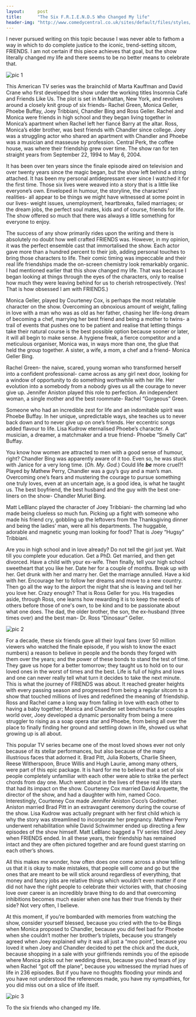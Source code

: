 ```yaml
---
layout:     post
title:      "The Six F.R.I.E.N.D.S Who Changed My life"
header-img: "http://www.comedycentral.co.uk/sites/default/files/styles/image-w-1200-h-600-scale-crop/public/mtv_uk/arc/2014/05/27/f8bf5a4f-0745-45e6-b57a-3cc95f1bd3cf.jpg?itok=neQ-BYZn"
---
```



I never pursued writing on this topic because I was never able to fathom a way in which to do complete justice to the iconic, trend-setting sitcom, FRIENDS. I am not certain if this piece achieves that goal, but the show literally changed my life and there seems to be no better means to celebrate that.

![pic 1](http://az616578.vo.msecnd.net/files/2016/06/03/636005873017688872-1784786376_friends%20pic.jpg)

This American TV series was the brainchild of Marta Kauffman and David Crane who first developed the show under the working titles Insomnia Café and Friends Like Us. The plot is set in Manhattan, New York, and revolves around a closely knit group of six friends- Rachel Green, Monica Geller, Phoebe Buffay, Joey Tribbiani, Chandler Bing and Ross Geller. Rachel and Monica were friends in high school and they began living together in Monica’s apartment when Rachel left her fiancé Barry at the altar. Ross, Monica’s elder brother, was best friends with Chandler since college. Joey was a struggling actor who shared an apartment with Chandler and Phoebe was a musician and masseuse by profession. Central Perk, the coffee house, was where their friendship grew over time. The show ran for ten straight years from September 22, 1994 to May 6, 2004.


It has been over ten years since the finale episode aired on television and over twenty years since the magic began, but the show left behind a string attached. It has been my personal antidepressant ever since I watched it for the first time. Those six lives were weaved into a story that is a little like everyone’s own. Enveloped in humour, the storyline, the characters’ realities- all appear to be things we might have witnessed at some point in our lives- weight issues, unemployment, heartbreaks, failed marriages; or the dream jobs, the perfect soul mates, kids and of course, friends for life. The show offered so much that there was always a little something for everyone to enjoy.


The success of any show primarily rides upon the writing and there is absolutely no doubt how well crafted FRIENDS was. However, in my opinion, it was the perfect ensemble cast that immortalised the show. Each actor gave more than a hundred percent to their job, adding personal touches to bring those characters to life. Their comic timing was impeccable and their real life friendships made the on-screen chemistry look remarkably organic. I had mentioned earlier that this show changed my life. That was because I began looking at things through the eyes of the characters, only to realise how much they were leaving behind for us to cherish retrospectively. (Yes! That is how obsessed I am with FRIENDS.)


Monica Geller, played by Courteney Cox, is perhaps the most relatable character on the show. Overcoming an obnoxious amount of weight, falling in love with a man who was as old as her father, chasing her life-long dream of becoming a chef, marrying her best friend and being a mother to twins- a trail of events that pushes one to be patient and realise that letting things take their natural course is the best possible option because sooner or later, it will all begin to make sense. A hygiene freak, a fierce competitor and a meticulous organiser, Monica was, in ways more than one, the glue that held the group together. A sister, a wife, a mom, a chef and a friend- Monica Geller Bing.


Rachel Green- the naive, scared, young woman who transformed herself into a confident professional- came across as any girl next door, looking for a window of opportunity to do something worthwhile with her life. Her evolution into a somebody from a nobody gives us all the courage to never give up. Jennifer Aniston played this role to perfection. An independent woman, a single mother and the best roommate- Rachel “Gorgeous” Green.


Someone who had an incredible zest for life and an indomitable spirit was Phoebe Buffay. In her unique, unpredictable ways, she teaches us to never back down and to never give up on one’s friends. Her eccentric songs added flavour to life. Lisa Kudrow eternalised Phoebe’s character. A musician, a dreamer, a matchmaker and a true friend- Phoebe “Smelly Cat” Buffay. 


You know how women are attracted to men with a good sense of humour, right? Chandler Bing was apparently aware of it too. Even so, he was stuck with Janice for a very long time. (_Oh. My. God._) Could life **_be_** more cruel?! Played by Mathew Perry, Chandler was a guy’s guy and a man’s man. Overcoming one’s fears and mustering the courage to pursue something one truly loves, even at an uncertain age, is a good idea, is what he taught us. The best boyfriend, the best husband and the guy with the best one-liners on the show- Chandler Muriel Bing.


Matt LeBlanc played the character of Joey Tribbiani- the charming lad who made being clueless so much fun. Picking up a fight with someone who made his friend cry, gobbling up the leftovers from the Thanksgiving dinner and being the ladies’ man, were all his departments. The huggable, adorable and magnetic young man looking for food? That is Joey “Hugsy” Tribbiani.


Are you in high school and in love already? Do not tell the girl just yet. Wait till you complete your education. Get a PhD. Get married, and then get divorced. Have a child with your ex-wife. Then finally, tell your high school sweetheart that you like her. Date her for a couple of months. Break up with her. Get drunk with her and marry her. Get the marriage annulled. Have a kid with her. Encourage her to follow her dreams and move to a new country. Then go all the way to the airport the night that she is leaving and tell her you love her. Crazy enough? That is Ross Geller for you. His tragedies aside, through Ross, one learns how rewarding it is to keep the needs of others before those of one's own, to be kind and to be passionate about what one does. The dad, the older brother, the son, the ex-husband (three times over) and the best man- Dr. Ross “Dinosaur” Geller.

![pic 2](https://img.buzzfeed.com/buzzfeed-static/static/2017-03/7/13/campaign_images/buzzfeed-prod-fastlane-03/this-quiz-will-reveal-which-friends-character-you-2-8214-1488911847-17_dblbig.jpg)

For a decade, these six friends gave all their loyal fans (over 50 million viewers who watched the finale episode, if you wish to know the exact numbers) a reason to believe in people and the bonds they forged with them over the years; and the power of these bonds to stand the test of time. They gave us hope for a better tomorrow; they taught us to hold on to our loved ones in the worst of times and the best. Life is full of highs and lows and one can never really tell what turn it decides to take the next minute. This is what the journey of FRIENDS was about. It reached greater heights with every passing season and progressed from being a regular sitcom to a show that touched millions of lives and redefined the meaning of friendship. Ross and Rachel came a long way from falling in love with each other to having a baby together; Monica and Chandler set benchmarks for couples world over, Joey developed a dynamic personality from being a mere struggler to rising as a soap opera star and Phoebe, from being all over the place to finally finding her ground and settling down in life, showed us what growing up is all about.


This popular TV series became one of the most loved shows ever not only because of its stellar performances, but also because of the many illustrious faces that adorned it. Brad Pitt, Julia Roberts, Charlie Sheen, Reese Witherspoon, Bruce Willis and Hugh Laurie, among many others, were part of this epic package. It is hard for me to believe that a set of six people completely unfamiliar with each other were able to strike the perfect chords from day one. Much went about in the lives of these real life stars that had its impact on the show. Courteney Cox married David Arquette, the director of the show, and had a daughter with him, named Coco. Interestingly, Courteney Cox made Jennifer Aniston Coco’s Godmother. Aniston married Brad Pitt in an extravagant ceremony during the course of the show. Lisa Kudrow was actually pregnant with her first child which is why the story was streamlined to incorporate her pregnancy. Mathew Perry underwent rehabilitation while David Schwimmer ended up directing a few episodes of the show himself. Matt LeBlanc bagged a TV series titled Joey when FRIENDS ended. In all these years, their friendship has remained intact and they are often pictured together and are found guest starring on each other’s shows.


All this makes me wonder, how often does one come across a show telling us that it is okay to make mistakes, that people will come and go but the ones that are meant to be will stick around regardless of everything, that money and fancy jobs are relative things which wouldn’t even matter if one did not have the right people to celebrate their victories with, that choosing love over career is an incredibly brave thing to do and that overcoming inhibitions becomes much easier when one has their true friends by their side? Not very often, I believe.


At this moment, if you’re bombarded with memories from watching the show, consider yourself blessed, because you cried with the to-be Bings when Monica proposed to Chandler, because you did feel bad for Phoebe when she couldn’t mother her brother’s triplets, because you strangely agreed when Joey explained why it was all just a “moo point”, because you loved it when Joey and Chandler decided to pet the chick and the duck, because shopping in a sale with your girlfriends reminds you of the episode where Monica picks out her wedding dress, because you shed tears of joy when Rachel “got off the plane”, because you witnessed the myriad hues of life in 236 episodes. But if you have no thoughts flooding your minds and you have not understood the references made, you have my sympathies, for you did miss out on a slice of life itself.

![pic 3](https://typeset-beta.imgix.net/rehost%2F2016%2F9%2F13%2F3f714e6d-d3d4-42e3-8628-529e25a0a881.jpg)

To the six friends who changed my life. 
